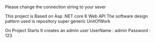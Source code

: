 Please change the connection string to your sever

This project is Based on Asp .NET core 6 Web API 
The software design pattern used is repository super generic UnitOfWork

On Project Starts It creates an admin user 
UserName : admin
Password : 123


 
